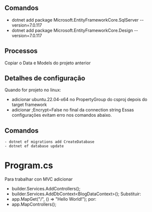 ## Comandos
 - dotnet add package Microsoft.EntityFrameworkCore.SqlServer --version=7.0.117
 - dotnet add package Microsoft.EntityFrameworkCore.Design --version=7.0.117

## Processos
Copiar o Data e Models do projeto anterior

## Detalhes de configuração
Quando for projeto no linux:
- adicionar <RuntimeIdentifier>ubuntu.22.04-x64</RuntimeIdentifier> no PropertyGroup do csproj depois do target framework
- adicionar ;Encrypt=False no final da connection string
Essas configurações evitam erro nos comandos abaixo.

## Comandos
    - dotnet ef migrations add CreateDatabase
    - dotnet ef database update

# Program.cs
Para trabalhar con MVC adicionar
- builder.Services.AddControllers();
- builder.Services.AddDbContext\<BlogDataContext>();
Substituir:
- app.MapGet("/", () => "Hello World!"); por:
- app.MapControllers();
